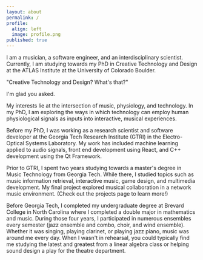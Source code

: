 ```yaml
---
layout: about
permalink: /
profile:
  align: left
  image: profile.png
published: true
---
```


I am a musician, a software engineer, and an interdisciplinary scientist. Currently, I am studying towards my PhD in Creative Technology and Design at the ATLAS Institute at the University of Colorado Boulder. 

"Creative Technology and Design? What's that?"

I'm glad you asked.

My interests lie at the intersection of music, physiology, and technology. In my PhD, I am exploring the ways in which technology can employ human physiological signals as inputs into interactive, musical experiences.

Before my PhD, I was working as a research scientist and software developer at the Georgia Tech Research Institute (GTRI) in the Electro-Optical Systems Laboratory. My work has included machine learning applied to audio signals, front end development using React, and C++ development using the Qt Framework.

Prior to GTRI, I spent two years studying towards a master's degree in Music Technology from Georgia Tech. While there, I studied topics such as music information retrieval, interactive music, game design, and multimedia development. My final project explored musical collaboration in a network music environment. (Check out the projects page to learn more!)

Before Georgia Tech, I completed my undergraduate degree at Brevard College in North Carolina where I completed a double major in mathematics and music. During those four years, I participated in numerous ensembles every semester (jazz ensemble and combo, choir, and wind ensemble). Whether it was singing, playing clarinet, or playing jazz piano, music was around me every day. When I wasn't in rehearsal, you could typically find me studying the latest and greatest from a linear algebra class or helping sound design a play for the theatre department.
